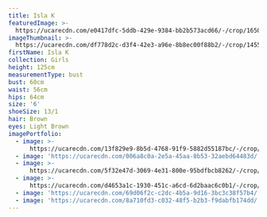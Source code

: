 ```yaml
---
title: Isla K
featuredImage: >-
  https://ucarecdn.com/e0417dfc-5ddb-429e-9384-bb2b573acd66/-/crop/1650x821/0,74/-/preview/
imageThumbnail: >-
  https://ucarecdn.com/df778d2c-d3f4-42e3-a96e-8b8ec00f88b2/-/crop/1455x2195/178,0/-/preview/
firstName: Isla K
collection: Girls
height: 125cm
measurementType: bust
bust: 60cm
waist: 56cm
hips: 64cm
size: '6'
shoeSize: 13/1
hair: Brown
eyes: Light Brown
imagePortfolio:
  - image: >-
      https://ucarecdn.com/13f829e9-8b5d-4768-91f9-5882d55187bc/-/crop/1633x2347/0,102/-/preview/
  - image: 'https://ucarecdn.com/006a8c0a-2e5a-45aa-8b53-32aebd64483d/'
  - image: >-
      https://ucarecdn.com/5f32e47d-3069-4e31-800e-95bdfbcb8262/-/crop/598x943/98,85/-/preview/
  - image: >-
      https://ucarecdn.com/d4653a1c-1930-451c-a6cd-6d2baac6c0b1/-/crop/1455x1100/195,0/-/preview/
  - image: 'https://ucarecdn.com/69d06f2c-c2dc-4b5a-9d16-3bc3c38f57b4/'
  - image: 'https://ucarecdn.com/8a710fd3-c032-48f5-b2b3-f9dabfb174dd/'
---
```


